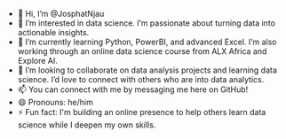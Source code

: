 - 👋 Hi, I’m @JosphatNjau
- 👀 I’m interested in data science. I’m passionate about turning data into actionable insights.
- 🌱 I’m currently learning Python, PowerBI, and advanced Excel. I’m also working through an online data science course from ALX Africa and Explore AI.
- 💞️ I’m looking to collaborate on data analysis projects and learning data science. I’d love to connect with others who are into data analytics.
- 📫 You can connect with me by messaging me here on GitHub!
- 😄 Pronouns: he/him
- ⚡ Fun fact: I'm building an online presence to help others learn data science while I deepen my own skills.

<!---
JosphatNjau/JosphatNjau is a ✨ special ✨ repository because its `README.md` (this file) appears on your GitHub profile.
You can click the Preview link to take a look at your changes.
--->
